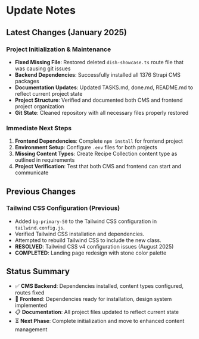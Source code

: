 # Update Notes

## Latest Changes (January 2025)

### Project Initialization & Maintenance
- **Fixed Missing File**: Restored deleted `dish-showcase.ts` route file that was causing git issues
- **Backend Dependencies**: Successfully installed all 1376 Strapi CMS packages
- **Documentation Updates**: Updated TASKS.md, done.md, README.md to reflect current project state
- **Project Structure**: Verified and documented both CMS and frontend project organization
- **Git State**: Cleaned repository with all necessary files properly restored

### Immediate Next Steps
1. **Frontend Dependencies**: Complete `npm install` for frontend project
2. **Environment Setup**: Configure `.env` files for both projects
3. **Missing Content Types**: Create Recipe Collection content type as outlined in requirements
4. **Project Verification**: Test that both CMS and frontend can start and communicate

## Previous Changes

### Tailwind CSS Configuration (Previous)
- Added `bg-primary-50` to the Tailwind CSS configuration in `tailwind.config.js`.
- Verified Tailwind CSS installation and dependencies.
- Attempted to rebuild Tailwind CSS to include the new class.
- **RESOLVED**: Tailwind CSS v4 configuration issues (August 2025)
- **COMPLETED**: Landing page redesign with stone color palette

## Status Summary
- ✅ **CMS Backend**: Dependencies installed, content types configured, routes fixed
- 🔄 **Frontend**: Dependencies ready for installation, design system implemented
- 📋 **Documentation**: All project files updated to reflect current state
- ⏳ **Next Phase**: Complete initialization and move to enhanced content management
